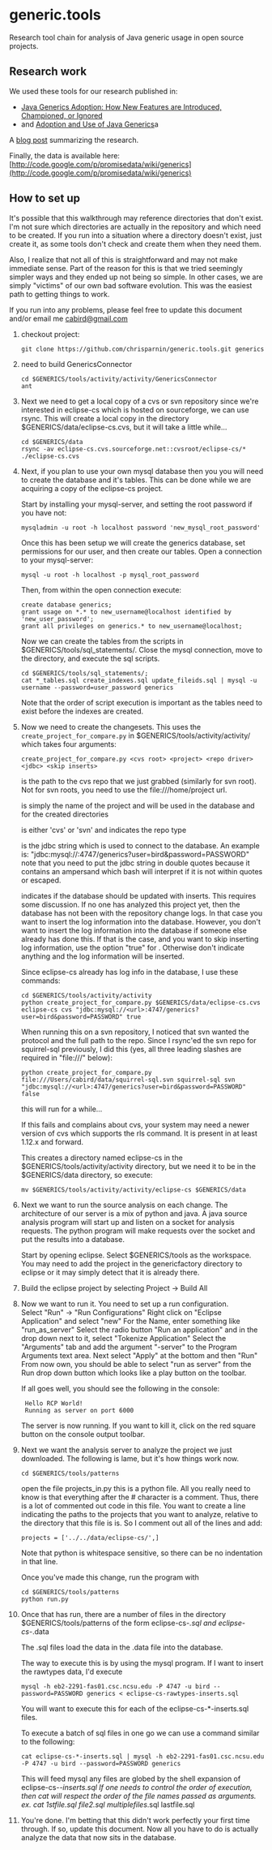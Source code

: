 generic.tools
=============

Research tool chain for analysis of Java generic usage in open source projects.

## Research work

We used these tools for our research published in:
- [Java Generics Adoption: How New Features are Introduced, Championed, or Ignored](http://research.microsoft.com/apps/pubs/default.aspx?id=146635)
- and [Adoption and Use of Java Generics](http://www.cc.gatech.edu/~vector/papers/generics2.pdf)a

A [blog post](http://blog.ninlabs.com/2011/03/java-generics-adoption-how-new-features-are-introduced-championed-or-ignored/) summarizing the research.

Finally, the data is available here:
[http://code.google.com/p/promisedata/wiki/generics](http://code.google.com/p/promisedata/wiki/generics)

## How to set up

It's possible that this walkthrough may reference directories that don't
exist.  I'm not sure which directories are actually in the repository
and which need to be created.  If you run into a situation where a
directory doesn't exist, just create it, as some tools don't check
and create them when they need them.

Also, I realize that not all of this is straightforward and may not make
immediate sense.  Part of the reason for this is that we tried seemingly
simpler ways and they ended up not being so simple.  In other cases, we
are simply "victims" of our own bad software evolution.  This was the
easiest path to getting things to work.

If you run into any problems, please feel free to update this document
and/or email me cabird@gmail.com

1. checkout project:

       git clone https://github.com/chrisparnin/generic.tools.git generics

2. need to build GenericsConnector
	
       cd $GENERICS/tools/activity/activity/GenericsConnector
       ant

3. Next we need to get a local copy of a cvs or svn repository
   since we're interested in eclipse-cs which is hosted on sourceforge,
   we can use rsync.  This will create a local copy in the directory
   $GENERICS/data/eclipse-cs.cvs, but it will take a little while...

       cd $GENERICS/data
       rsync -av eclipse-cs.cvs.sourceforge.net::cvsroot/eclipse-cs/* ./eclipse-cs.cvs
   
4. Next, if you plan to use your own mysql database then you you will need to create
   the database and it's tables.  This can be done while we are acquiring a copy of 
   the eclipse-cs project.
   
   Start by installing your mysql-server, and setting the root password if you have not:
   
       mysqladmin -u root -h localhost password 'new_mysql_root_password'
   
   Once this has been setup we will create the generics database, set permissions for
   our user, and then create our tables.  Open a connection to your mysql-server:
   
       mysql -u root -h localhost -p mysql_root_password
   
   Then, from within the open connection execute:
   
       create database generics;
       grant usage on *.* to new_username@localhost identified by 'new_user_password';
       grant all privileges on generics.* to new_username@localhost;
   
   Now we can create the tables from the scripts in $GENERICS/tools/sql_statements/.
   Close the mysql connection, move to the directory, and execute the sql scripts.
   
       cd $GENERICS/tools/sql_statements/;
       cat *_tables.sql create_indexes.sql update_fileids.sql | mysql -u username --password=user_password generics
   
   Note that the order of script execution is important as the tables need to exist
   before the indexes are created.

5. Now we need to create the changesets.  This uses the
   `create_project_for_compare.py` in $GENERICS/tools/activity/activity/ which takes four arguments:

       create_project_for_compare.py <cvs root> <project> <repo driver> <jdbc> <skip inserts>

   <cvs root> is the path to the cvs repo that we just grabbed (similarly
   for svn root).  Not for svn roots, you need to use the file:///home/project url.

   <project> is simply the name of the project and will be used in the
   database and for the created directories

   <repo driver> is either 'cvs' or 'svn' and indicates the repo type

   <jdbc> is the jdbc string which is used to connect to the database.
   An example is:
     "jdbc:mysql://<url>:4747/generics?user=bird&password=PASSWORD"
   note that you need to put the jdbc string in double quotes because
   it contains an ampersand which bash will interpret if it is not within
   quotes or escaped.

   <skip inserts> indicates if the database should be updated with inserts.  This requires
   some discussion.  If no one has analyzed this project yet, then the database has not been
   with the repository change logs.  In that case you want to insert the log information into
   the database.  However, you don't want to insert the log information into the database
   if someone else already has done this.  If that is the case, and you want to skip inserting
   log information, use the option "true" for <skip inserts>.  Otherwise don't indicate anything
   and the log information will be inserted.

   Since eclipse-cs already has log info in the database, I use these commands:

       cd $GENERICS/tools/activity/activity
       python create_project_for_compare.py $GENERICS/data/eclipse-cs.cvs eclipse-cs cvs "jdbc:mysql://<url>:4747/generics?user=bird&password=PASSWORD" true

   When running this on a svn repository, I noticed that svn wanted the
   protocol and the full path to the repo.  Since I rsync'ed the svn repo for
   squirrel-sql previously, I did this (yes, all three leading slashes are
   required in "file:///" below):
   
       python create_project_for_compare.py file:///Users/cabird/data/squirrel-sql.svn squirrel-sql svn "jdbc:mysql://<url>:4747/generics?user=bird&password=PASSWORD" false


   this will run for a while...
   
   If this fails and complains about cvs, your system may need a newer version of cvs
   which supports the rls command.  It is present in at least 1.12.x and forward.

   This creates a directory named eclipse-cs in the $GENERICS/tools/activity/activity directory,
   but we need it to be in the $GENERICS/data directory, so execute:

       mv $GENERICS/tools/activity/activity/eclipse-cs $GENERICS/data

6. Next we want to run the source analysis on each change.  The architecture of our server is
   a mix of python and java.  A java source analysis program will start up and listen on a socket
   for analysis requests.  The python program will make requests over the socket and put the results
   into a database.

   Start by opening eclipse.  Select $GENERICS/tools as the workspace.
   You may need to add the project in the genericfactory directory to eclipse or it may 
   simply detect that it is already there.

7. Build the eclipse project by selecting Project -> Build All

8. Now we want to run it.  You need to set up a run configuration.  
   Select "Run" -> "Run Configurations"
   Right click on "Eclipse Application" and select "new"
   For the Name, enter something like "run_as_server"
   Select the radio button "Run an application" and in the drop down next to it, select
     "Tokenize Application"
   Select the "Arguments" tab and add the argument "-server" to the Program Arguments
   text area.
   Next select "Apply" at the bottom and then "Run"
   From now own, you should be able to select "run as server" from the Run drop down button
   which looks like a play button on the toolbar.

   If all goes well, you should see the following in the console:

        Hello RCP World!
        Running as server on port 6000
   
   The server is now running.  If you want to kill it, click on the red square button on the 
   console output toolbar.

9. Next we want the analysis server to analyze the project we just downloaded.
   The following is lame, but it's how things work now.

       cd $GENERICS/tools/patterns

   open the file projects_in.py this is a python file.  All you really need to know is that everything after the #
   character is a comment.  Thus, there is a lot of commented out code in this file.
   You want to create a line indicating the paths to the projects that you want to analyze,
   relative to the directory that this file is is.  So I comment out all of the lines and add:

       projects = ['../../data/eclipse-cs/',]

   Note that python is whitespace sensitive, so there can be no indentation in that line.

   Once you've made this change, run the program with
  
       cd $GENERICS/tools/patterns
       python run.py

10. Once that has run, there are a number of files in the directory $GENERICS/tools/patterns
    of the form eclipse-cs-*.sql and eclipse-cs-*.data

    The .sql files load the data in the .data file into the database.

    The way to execute this is by using the mysql program.  If I want to insert the rawtypes
    data, I'd execute

        mysql -h eb2-2291-fas01.csc.ncsu.edu -P 4747 -u bird --password=PASSWORD generics < eclipse-cs-rawtypes-inserts.sql

    You will want to execute this for each of the eclipse-cs-*-inserts.sql files.
    
    To execute a batch of sql files in one go we can use a command similar to the following:
    
        cat eclipse-cs-*-inserts.sql | mysql -h eb2-2291-fas01.csc.ncsu.edu -P 4747 -u bird --password=PASSWORD generics
     
    This will feed mysql any files are globed by the shell expansion of eclipse-cs-*-inserts.sql
    If one needs to control the order of execution, then cat will respect the order of the 
    file names passed as arguments. ex. cat 1stfile.sql file2.sql multiplefiles*.sql lastfile.sql

11. You're done.  I'm betting that this didn't work perfectly your first time through.  If so, 
    update this document.  Now all you have to do is actually analyze the data that 
    now sits in the database.
   
